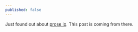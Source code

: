 ```yaml
---
published: false
---
```


Just found out about [prose.io](http://prose.io). This post is coming from there. 